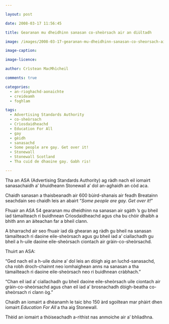 ```yaml
---

layout: post

date: 2008-03-17 11:56:45

title: Gearanan mu dheidhinn sanasan co-sheòrsach air an diùltadh

image: /images/2008-03-17-gearanan-mu-dheidhinn-sanasan-co-sheorsach-air-an-diultadh.jpg

image-caption:

image-licence:

author: Crìstean MacMhìcheil

comments: true

categories:
  - an-rioghachd-aonaichte
  - creideamh
  - foghlam

tags:
  - Advertising Standards Authority
  - co-sheòrsach
  - Crìosdaidheachd
  - Education For All
  - gay
  - gèidh
  - sanasachd
  - Some people are gay. Get over it!
  - Stonewall
  - Stonewall Scotland
  - Tha cuid de dhaoine gay. Gabh ris!

---
```


Tha an ASA (Advertising Standards Authority) ag ràdh nach eil iomairt sanasachaidh a’ bhuidheann Stonewall a’ dol an-aghaidh an còd aca.

<!--more-->

Chaidh sanasan a thaisbeanadh air 600 bùird-shanais air feadh Breatainn seachdain seo chaidh leis an abairt “_Some people are gay. Get over it!_”

Fhuair an ASA 54 gearanan mu dheidhinn na sanasan air sgàth ’s gu bheil iad tàmailteach ri buidhnean Crìosdaidheachd agus cha bu chòir dhaibh a bhith ann an àiteachan far a bheil clann.

A bharrachd air seo fhuair iad dà ghearan ag ràdh gu bheil na sanasan tàmailteach ri daoine eile-sheòrsach agus gu bheil iad a’ ciallachadh gu bheil a h-uile daoine eile-sheòrsach ciontach air gràin-co-sheòrsachd.

Thuirt an ASA:

“Ged nach eil a h-uile duine a’ dol leis an dòigh aig an luchd-sanasachd, cha robh droch-chainnt neo ìomhaighean anns na sanasan a tha tàmailteach ri daoine eile-sheòrsach neo ri buidhnean cràbhach.”

“Chan eil iad a’ ciallachadh gu bheil daoine eile-sheòrsach uile ciontach air gràin-co-sheòrsachd agus chan eil iad a’ brosnachadh dòigh-beatha co-sheòrsach ri clann òg.”

Chaidh an iomairt a dhèanamh le taic bho 150 àrd sgoiltean mar phàirt dhen iomairt _Education For All_ a tha aig Stonewall.

Thèid an iomairt a thòiseachadh a-rithist nas anmoiche air a’ bhliadhna.
